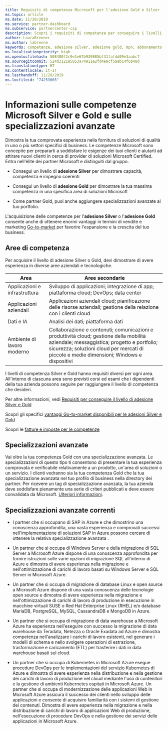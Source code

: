 ```yaml
---
title: Requisiti di competenza Microsoft per l'adesione Gold e Silver | Centro per i partner
ms.topic: article
ms.date: 11/20/2019
ms.service: partner-dashboard
ms.subservice: partnercenter-csp
description: Scopri i requisiti di competenza per conseguire i livelli di adesione Gold e Silver.
author: LauraBrenner
ms.author: labrenne
keywords: competenze, adesione silver, adesione gold, mpn, abbonamento a Microsoft Action Pack, preparazione, Microsoft Partner Network, adesione alla rete, specializzazioni avanzate
ms.localizationpriority: high
ms.openlocfilehash: 508480f2c9e1e67b939885bf31fafdd09e3aabc7
ms.sourcegitcommit: 524d3121e5053a74911e2fd4e9cf5aab14f6b48d
ms.translationtype: HT
ms.contentlocale: it-IT
ms.lasthandoff: 11/20/2019
ms.locfileid: "74253665"
---
```

# <a name="information-about-microsoft-silver-and-gold-competencies-and-advanced-specializations"></a>Informazioni sulle competenze Microsoft Silver e Gold e sulle specializzazioni avanzate


Dimostra la tua comprovata esperienza nella fornitura di soluzioni di qualità in uno o più settori specifici di business. Le competenze Microsoft sono concepite per prepararti a soddisfare le esigenze dei tuoi clienti e aiutarti ad attirare nuovi clienti in cerca di provider di soluzioni Microsoft Certified. Entra nell'élite dei partner Microsoft e distinguiti dal gruppo.

- Consegui un livello di **adesione Silver** per dimostrare capacità, competenza e impegno coerenti

- Consegui un livello di **adesione Gold** per dimostrare la tua massima competenza in una specifica area di soluzioni Microsoft

- Come partner Gold, puoi anche aggiungere specializzazioni avanzate al tuo portfolio.

L'acquisizione delle competenze per l'**adesione Silver** o l'**adesione Gold** consente anche di ottenere enormi vantaggi in termini di vendite e marketing [Go-to-market](mpn-learn-about-go-to-market-benefits.md) per favorire l'espansione e la crescita del tuo business.

## <a name="competency-areas"></a>Aree di competenza

Per acquisire il livello di adesione Silver o Gold, devi dimostrare di avere esperienza in diverse aree aziendali e tecnologiche.

|**Area**            |**Aree secondarie**                    |
|--------------------|--------------------------------|
|Applicazioni e infrastruttura|Sviluppo di applicazioni; integrazione di app; piattaforma cloud; DevOps; data center|
|Applicazioni aziendali |Applicazioni aziendali cloud; pianificazione delle risorse aziendali; gestione della relazione con i clienti cloud|
|Dati e IA|Analisi dei dati; piattaforma dati|
|Ambiente di lavoro moderno| Collaborazione e contenuti; comunicazioni e produttività cloud; gestione della mobilità aziendale; messaggistica; progetto e portfolio; sicurezza; soluzioni cloud per mercati di piccole e medie dimensioni; Windows e dispositivi|

I livelli di competenza Silver e Gold hanno requisiti diversi per ogni area. All'interno di ciascuna area sono previsti corsi ed esami che i dipendenti della tua azienda possono seguire per raggiungere il livello di competenza che desideri.


Per altre informazioni, vedi [Requisiti per conseguire il livello di adesione Silver e Gold](https://partner.microsoft.com/membership/competencies)

Scopri gli specifici [vantaggi Go-to-market disponibili per le adesioni Silver e Gold](mpn-learn-about-go-to-market-benefits.md) 

Scopri le [fatture e imposte per le competenze](mpn-view-print-maps-invoice.md)

## <a name="advanced-specializations"></a>Specializzazioni avanzate

Vai oltre la tua competenza Gold con una specializzazione avanzata. Le specializzazioni di questo tipo ti consentono di presentare la tua esperienza comprovata e verificabile relativamente a un prodotto, un'area di soluzioni o un servizio. I clienti vedranno sia la tua competenza Gold che la tua specializzazione avanzata nel tuo profilo di business nella directory dei partner. Per ricevere un tag di specializzazione avanzata, la tua azienda deve soddisfare pienamente una serie di criteri pubblicati e deve essere convalidata da Microsoft. [Ulteriori informazioni](https://partner.microsoft.com/membership/competencies#tab-content-2). 

## <a name="the-current-advanced-specializations"></a>Specializzazioni avanzate correnti

- I partner che si occupano di SAP in Azure e che dimostrino una conoscenza approfondita, una vasta esperienza e comprovati successi nell'implementazione di soluzioni SAP in Azure possono cercare di ottenere la relativa specializzazione avanzata .

- Un partner che si occupa di Windows Server e della migrazione di SQL Server a Microsoft Azure dispone di una conoscenza approfondita per fornire istruzioni sulle varie opzioni di migrazione SQL all'interno di Azure e dimostra di avere esperienza nella migrazione e nell'ottimizzazione di carichi di lavoro basati su Windows Server e SQL Server in Microsoft Azure. 

- Un partner che si occupa di migrazione di database Linux e open source a Microsoft Azure dispone di una vasta conoscenza delle tecnologie open source e dimostra di avere esperienza nella migrazione e nell'ottimizzazione di carichi di lavoro di produzione in esecuzione in macchine virtuali SUSE o Red Hat Enterprise Linux (RHEL) e/o database MariaDB, PostgreSQL, MySQL, CassandraDB e MongoDB in Azure.

- Un partner che si occupa di migrazione di data warehouse a Microsoft Azure ha esperienza nell'eseguire con successo la migrazione di data warehouse da Teradata, Netezza o Oracle Exadata ad Azure e dimostra competenza nell'analizzare i carichi di lavoro esistenti, nel generare i modelli di schema e nello svolgere operazioni di estrazione, trasformazione e caricamento (ETL) per trasferire i dati in data warehouse basati sul cloud.

- Un partner che si occupa di Kubernetes in Microsoft Azure esegue procedure DevOps per le implementazioni del servizio Kubernetes di Azure e dimostra di avere esperienza nella distribuzione e nella gestione dei carichi di lavoro di produzione nel cloud mediante l'uso di contenitori e la gestione di ambienti Kubernetes ospitati in Microsoft Azure.
Un partner che si occupa di modernizzazione delle applicazioni Web in Microsoft Azure assicura il successo dei clienti nello sviluppo delle applicazioni e consente di acquisire familiarità con i sistemi di gestione dei contenuti. Dimostra di avere esperienza nella migrazione e nella distribuzione di carichi di lavoro di applicazioni Web di produzione, nell'esecuzione di procedure DevOps e nella gestione dei servizi delle applicazioni in Microsoft Azure.